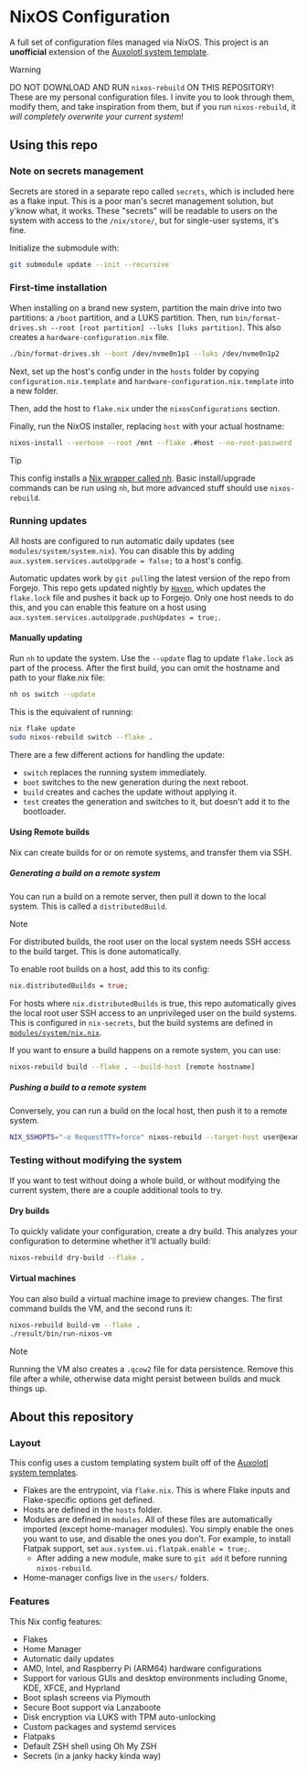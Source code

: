 # NixOS Configuration

A full set of configuration files managed via NixOS. This project is an **unofficial** extension of the [Auxolotl system template](https://git.auxolotl.org/auxolotl/templates).

> [!WARNING]
> DO NOT DOWNLOAD AND RUN `nixos-rebuild` ON THIS REPOSITORY! These are my personal configuration files. I invite you to look through them, modify them, and take inspiration from them, but if you run `nixos-rebuild`, it _will completely overwrite your current system_!

## Using this repo

### Note on secrets management

Secrets are stored in a separate repo called `secrets`, which is included here as a flake input. This is a poor man's secret management solution, but y'know what, it works. These "secrets" will be readable to users on the system with access to the `/nix/store/`, but for single-user systems, it's fine.

Initialize the submodule with:

```sh
git submodule update --init --recursive
```

### First-time installation

When installing on a brand new system, partition the main drive into two partitions: a `/boot` partition, and a LUKS partition. Then, run `bin/format-drives.sh --root [root partition] --luks [luks partition]`. This also creates a `hardware-configuration.nix` file.

```sh
./bin/format-drives.sh --boot /dev/nvme0n1p1 --luks /dev/nvme0n1p2 
```

Next, set up the host's config under in the `hosts` folder by copying `configuration.nix.template` and `hardware-configuration.nix.template` into a new folder.

Then, add the host to `flake.nix` under the `nixosConfigurations` section.

Finally, run the NixOS installer, replacing `host` with your actual hostname:

```sh
nixos-install --verbose --root /mnt --flake .#host --no-root-password
``` 

> [!TIP]
> This config installs a [Nix wrapper called nh](https://github.com/viperML/nh). Basic install/upgrade commands can be run using `nh`, but more advanced stuff should use `nixos-rebuild`.

### Running updates

All hosts are configured to run automatic daily updates (see `modules/system/system.nix`). You can disable this by adding `aux.system.services.autoUpgrade = false;` to a host's config.

Automatic updates work by `git pull`ing the latest version of the repo from Forgejo. This repo gets updated nightly by [`Haven`](./hosts/Haven), which updates the `flake.lock` file and pushes it back up to Forgejo. Only one host needs to do this, and you can enable this feature on a host using `aux.system.services.autoUpgrade.pushUpdates = true;`.

#### Manually updating

Run `nh` to update the system. Use the `--update` flag to update `flake.lock` as part of the process. After the first build, you can omit the hostname and path to your flake.nix file:

```sh
nh os switch --update
```

This is the equivalent of running:

```sh 
nix flake update
sudo nixos-rebuild switch --flake .
```

There are a few different actions for handling the update:

- `switch` replaces the running system immediately.
- `boot` switches to the new generation during the next reboot.
- `build` creates and caches the update without applying it.
- `test` creates the generation and switches to it, but doesn't add it to the bootloader.

#### Using Remote builds

Nix can create builds for or on remote systems, and transfer them via SSH.

##### Generating a build on a remote system

You can run a build on a remote server, then pull it down to the local system. This is called a `distributedBuild`.

> [!NOTE]
> For distributed builds, the root user on the local system needs SSH access to the build target. This is done automatically.

To enable root builds on a host, add this to its config:

```nix
nix.distributedBuilds = true;
```

For hosts where `nix.distributedBuilds` is true, this repo automatically gives the local root user SSH access to an unprivileged user on the build systems. This is configured in `nix-secrets`, but the build systems are defined in [`modules/system/nix.nix`](https://code.8bitbuddhism.com/aires/nix-configuration/src/commit/433821ef0c46f08855a041c3aa97143a954564f5/modules/system/nix.nix#L57).

If you want to ensure a build happens on a remote system, you can use:

```sh
nixos-rebuild build --flake . --build-host [remote hostname]
```

##### Pushing a build to a remote system

Conversely, you can run a build on the local host, then push it to a remote system.

```sh
NIX_SSHOPTS="-o RequestTTY=force" nixos-rebuild --target-host user@example.com --use-remote-sudo switch
```

### Testing without modifying the system

If you want to test without doing a whole build, or without modifying the current system, there are a couple additional tools to try.

#### Dry builds

To quickly validate your configuration, create a dry build. This analyzes your configuration to determine whether it'll actually build:

```zsh
nixos-rebuild dry-build --flake .
```

#### Virtual machines

You can also build a virtual machine image to preview changes. The first command builds the VM, and the second runs it:

```zsh
nixos-rebuild build-vm --flake .
./result/bin/run-nixos-vm
```

> [!NOTE]
> Running the VM also creates a `.qcow2` file for data persistence. Remove this file after a while, otherwise data might persist between builds and muck things up.

## About this repository

### Layout

This config uses a custom templating system built off of the [Auxolotl system templates](https://git.auxolotl.org/auxolotl/templates).
- Flakes are the entrypoint, via `flake.nix`. This is where Flake inputs and Flake-specific options get defined.
- Hosts are defined in the `hosts` folder.
- Modules are defined in `modules`. All of these files are automatically imported (except home-manager modules). You simply enable the ones you want to use, and disable the ones you don't. For example, to install Flatpak support, set `aux.system.ui.flatpak.enable = true;`.
    - After adding a new module, make sure to `git add` it before running `nixos-rebuild`.
- Home-manager configs live in the `users/` folders.

### Features

This Nix config features:

- Flakes
- Home Manager
- Automatic daily updates
- AMD, Intel, and Raspberry Pi (ARM64) hardware configurations
- Support for various GUIs and desktop environments including Gnome, KDE, XFCE, and Hyprland
- Boot splash screens via Plymouth
- Secure Boot support via Lanzaboote
- Disk encryption via LUKS with TPM auto-unlocking
- Custom packages and systemd services
- Flatpaks
- Default ZSH shell using Oh My ZSH
- Secrets (in a janky hacky kinda way)

